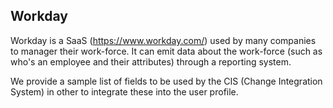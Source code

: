 ## Workday
Workday is a SaaS (https://www.workday.com/) used by many companies to manager their work-force.
It can emit data about the work-force (such as who's an employee and their attributes) through a reporting system.

We provide a sample list of fields to be used by the CIS (Change Integration System) in other to integrate these into the user profile.
